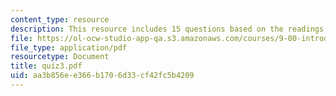 ```yaml
---
content_type: resource
description: This resource includes 15 questions based on the readings of course textbook.
file: https://ol-ocw-studio-app-qa.s3.amazonaws.com/courses/9-00-introduction-to-psychology-fall-2004/aa3b856ee366b1706d33cf42fc5b4209_quiz3.pdf
file_type: application/pdf
resourcetype: Document
title: quiz3.pdf
uid: aa3b856e-e366-b170-6d33-cf42fc5b4209
---
```

